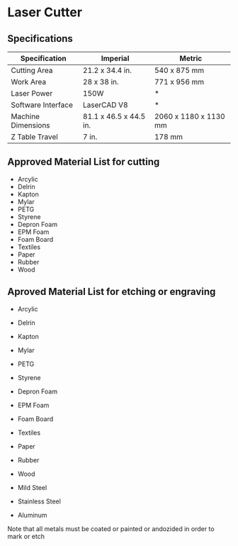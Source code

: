 # Laser Cutter

## Specifications

| Specification  | Imperial  | Metric  |
|---|---|---|
| Cutting Area  | 21.2 x 34.4 in.  | 540 x 875 mm  |
| Work Area  | 28 x 38 in.  | 771 x 956 mm |
| Laser Power  | 150W  | *  |
| Software Interface  | LaserCAD V8 | * |
| Machine Dimensions  | 81.1 x 46.5  x 44.5 in.  |  2060 x 1180 x 1130 mm |
| Z Table Travel |  7 in. | 178 mm  |

## Approved Material List for cutting

* Arcylic
* Delrin
* Kapton
* Mylar
* PETG
* Styrene
* Depron Foam
* EPM Foam
* Foam Board
* Textiles
* Paper
* Rubber
* Wood

## Aproved Material List for etching or engraving

* Arcylic
* Delrin
* Kapton
* Mylar
* PETG
* Styrene
* Depron Foam
* EPM Foam
* Foam Board
* Textiles
* Paper
* Rubber
* Wood

* Mild Steel
* Stainless Steel
* Aluminum
  
Note that all metals must be coated or painted or andozided in order to mark or etch
